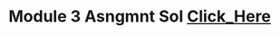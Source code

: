 # Module 3 Asngmnt Sol [Click_Here](https://naveenkumar-7816/github.io/Web_Developement/blob/main/Module3/Assignment3.html)
